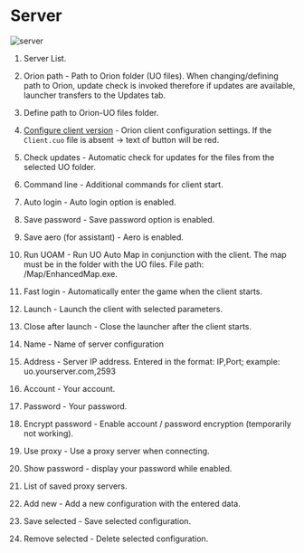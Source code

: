 # Server

![server](http://www.imageup.ru/img130/2765964/tab_server.png)

1. Server List.

2. Orion path - Path to Orion folder (UO files). When changing/defining path to Orion, update check is invoked therefore if updates are available, launcher transfers to the Updates tab.

3. Define path to Orion-UO files folder.

4. [Configure client version](configuration-editor.md) - Orion client configuration settings. If the `Client.cuo` file is absent -> text of button will be red.

5. Check updates - Automatic check for updates for the files from the selected UO folder.

6. Command line - Additional commands for client start.

7. Auto login - Auto login option is enabled.

8. Save password - Save password option is enabled.

9. Save aero (for assistant) - Aero is enabled.

10. Run UOAM - Run UO Auto Map in conjunction with the client. The map must be in the folder with the UO files. File path: <UODir>/Map/EnhancedMap.exe.

11. Fast login - Automatically enter the game when the client starts.

12. Launch - Launch the client with selected parameters.

13. Close after launch - Close the launcher after the client starts.

14. Name - Name of server configuration

15. Address - Server IP address. Entered in the format: IP,Port; example: uo.yourserver.com,2593

16. Account - Your account.

17. Password - Your password.

18. Encrypt password - Enable account / password encryption (temporarily not working).

19. Use proxy - Use a proxy server when connecting.

20. Show password - display your password while enabled.

21. List of saved proxy servers.

22. Add new - Add a new configuration with the entered data.

23. Save selected - Save selected configuration.

24. Remove selected - Delete selected configuration.
